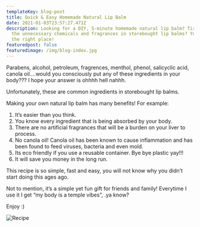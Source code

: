 ```yaml
---
templateKey: blog-post
title: Quick & Easy Homemade Natural Lip Balm
date: 2021-01-03T23:57:27.471Z
description: Looking for a DIY, 5-minute homemade natural lip balm? Tired of all
  the unnecessary chemicals and fragrances in storebought lip balms? You're in
  the right place!
featuredpost: false
featuredimage: /img/blog-index.jpg
---
```

Parabens, alcohol, petroleum, fragrences, menthol, phenol, salicyclic acid, canola oil….would you consciously put any of these ingredients in your body??? I hope your answer is ohhhh hell nahhh. 

Unfortunately, these are common ingredients in storebought lip balms.



Making your own natural lip balm has many benefits! For example:

1. It’s easier than you think.
2. You know every ingredient that is being absorbed by your body.
3. There are no artificial fragrances that will be a burden on your liver to process.
4. No canola oil! Canola oil has been known to cause inflammation and has been found to feed viruses, bacteria and even mold. 
5. Its eco friendly if you use a reusable container. Bye bye plastic yay!!!
6. It will save you money in the long run. 

This recipe is so simple, fast and easy, you will not know why you didn’t start doing this ages ago.



Not to mention, it’s a simple yet fun gift for friends and family! Everytime I use it I get “my body is a temple vibes”, .ya know?

Enjoy :)



![Recipe](/img/screen-shot-2021-01-03-at-6.34.44-pm.png "Recipe")